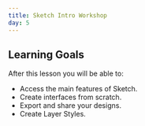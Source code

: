 ```yaml
---
title: Sketch Intro Workshop
day: 5
---
```


Learning Goals
--------------

After this lesson you will be able to:

- Access the main features of Sketch.
- Create interfaces from scratch.
- Export and share your designs.
- Create Layer Styles.
